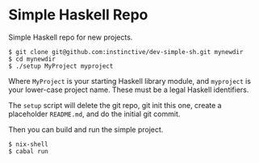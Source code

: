 # Simple Haskell Repo

Simple Haskell repo for new projects.

    $ git clone git@github.com:instinctive/dev-simple-sh.git mynewdir
    $ cd mynewdir
    $ ./setup MyProject myproject

Where `MyProject` is your starting Haskell library module, and `myproject` is
your lower-case project name. These must be a legal Haskell identifiers.

The `setup` script will delete the git repo, git init this one,
create a placeholder `README.md`, and do the initial git commit.

Then you can build and run the simple project.

    $ nix-shell
    $ cabal run
